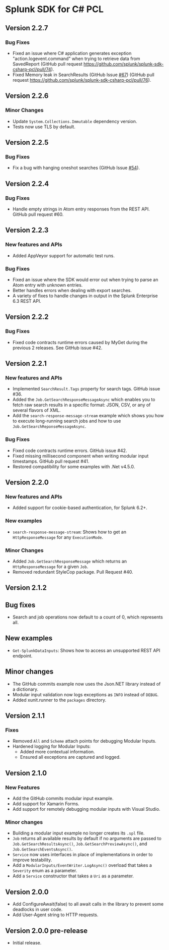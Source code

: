 # Splunk SDK for C# PCL

## Version 2.2.7

### Bug Fixes

* Fixed an issue where C# application generates exception "action.logevent.command" when trying to retrieve data from SavedReport     (GitHub pull request https://github.com/splunk/splunk-sdk-csharp-pcl/pull/74).
* Fixed Memory leak in SearchResults (GitHub Issue [#67](https://github.com/splunk/splunk-sdk-csharp-pcl/issues/67)) (GitHub pull request https://github.com/splunk/splunk-sdk-csharp-pcl/pull/76).

## Version 2.2.6

### Minor Changes

* Update `System.Collections.Immutable` dependency version.
* Tests now use TLS by default.

## Version 2.2.5

### Bug Fixes

* Fix a bug with hanging oneshot searches (GitHub Issue [#54](https://github.com/splunk/splunk-sdk-csharp-pcl/issues/54)).

## Version 2.2.4

### Bug Fixes

* Handle empty strings in Atom entry responses from the REST API. GitHub pull request #60.

## Version 2.2.3

### New features and APIs

* Added AppVeyor support for automatic test runs.

### Bug Fixes

* Fixed an issue where the SDK would error out when trying to parse an Atom entry with unknown entries.
* Better handles errors when dealing with export searches.
* A variety of fixes to handle changes in output in the Splunk Enterprise 6.3 REST API.


## Version 2.2.2

### Bug Fixes

* Fixed code contracts runtime errors caused by MyGet during the previous 2 releases. See GitHub issue #42.

## Version 2.2.1

### New features and APIs

* Implemented `SearchResult.Tags` property for search tags. GitHub issue #36.
* Added the `Job.GetSearchResponseMessageAsync` which enables you to fetch raw search results in a specific format: JSON, CSV, or any of several flavors of XML.
* Add the `search-response-message-stream` example which shows you how to execute long-running search jobs and how to use `Job.GetSearchReponseMessageAsync`.

### Bug Fixes

* Fixed code contracts runtime errors. GitHub issue #42.
* Fixed missing millisecond component when writing modular input timestamps. GitHub pull request #41.
* Restored compatibility for some examples with .Net v4.5.0.

## Version 2.2.0

### New features and APIs
* Added support for cookie-based authentication, for Splunk 6.2+.

### New examples
* `search-response-message-stream`: Shows how to get an `HttpResponseMessage` for any `ExecutionMode`.

### Minor Changes
* Added `Job.GetSearchResponseMessage` which returns an `HttpResponseMessage` for a given `Job`.
* Removed redundant StyleCop package. Pull Request #40.

## Version 2.1.2

## Bug fixes
* Search and job operations now default to a count of 0, which represents all.

## New examples
* `Get-SplunkDataInputs`: Shows how to access an unsupported REST API endpoint.

## Minor changes
* The GitHub commits example now uses the Json.NET library instead of a dictionary.
* Modular input validation now logs exceptions as `INFO` instead of `DEBUG`.
* Added xunit.runner to the `packages` directory.

## Version 2.1.1

### Fixes
* Removed `All` and `Scheme` attach points for debugging Modular Inputs.
* Hardened logging for Modular Inputs:
  * Added more contextual information.
  * Ensured all exceptions are captured and logged.

## Version 2.1.0

### New Features
* Add the GitHub commits modular input example.
* Add support for Xamarin Forms.
* Add support for remotely debugging modular inputs with Visual Studio.

### Minor changes
* Building a modular input example no longer creates its `.spl` file.
* `Job` returns all available results by default if no arguments are passed to `Job.GetSearchResultsAsync()`, `Job.GetSearchPreviewAsync()`, and `Job.GetSearchEventsAsync()`.
* `Service` now uses interfaces in place of implementations in order to improve testability.
* Add a `ModularInputs/EventWriter.LogAsync()` overload that takes a `Severity` enum as a parameter.
* Add a `Service` constructor that takes a `Uri` as a parameter.

## Version 2.0.0
* Add ConfigureAwait(false) to all await calls in the library to prevent some deadlocks in user code.
* Add User-Agent string to HTTP requests.

## Version 2.0.0 pre-release

* Initial release.
